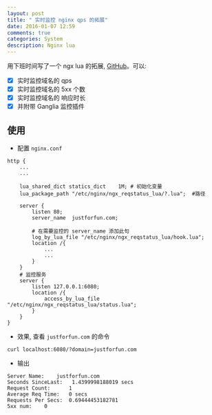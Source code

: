 ```yaml
---
layout: post
title: " 实时监控 nginx qps 的拓展"
date: 2016-01-07 12:59
comments: true
categories: System
description: Nginx lua
---
```


用下班时间写了一个 ngx lua 的拓展, [GitHub](https://github.com/zheng-ji/ngx_reqstatus_lua)。可以:

- [x] 实时监控域名的 qps
- [x] 实时监控域名的 5xx 个数
- [x] 实时监控域名的 响应时长
- [x] 并附带 Ganglia 监控插件

## 使用

*  配置 `nginx.conf`

```
http {
    ...
    ...

    lua_shared_dict statics_dict    1M; # 初始化变量
    lua_package_path "/etc/nginx/ngx_reqstatus_lua/?.lua";  #路径

    server {
        listen 80;
        server_name  justforfun.com; 

        # 在需要监控的 server_name 添加此句
        log_by_lua_file "/etc/nginx/ngx_reqstatus_lua/hook.lua";
        location /{
            ...
            ...
        }
    }
    # 监控服务
    server {
        listen 127.0.0.1:6080;
        location /{
            access_by_lua_file "/etc/nginx/ngx_reqstatus_lua/status.lua";
        }
    }
}
```

* 效果, 查看 `justforfun.com` 的命令

```
curl localhost:6080/?domain=justforfun.com
```

* 输出

```
Server Name:    justforfun.com
Seconds SinceLast:   1.4399998188019 secs
Request Count:      1
Average Req Time:   0 secs
Requests Per Secs:  0.69444453182781
5xx num:    0
```


